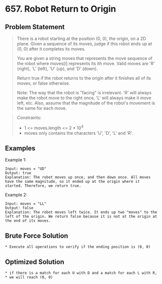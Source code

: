 # 657. Robot Return to Origin

## Problem Statement

> There is a robot starting at the position (0, 0), the origin, on a 2D plane. Given a sequence of its moves, judge if this robot ends up at (0, 0) after it completes its moves.
>
> You are given a string moves that represents the move sequence of the robot where moves[i] represents its ith move. Valid moves are 'R' (right), 'L' (left), 'U' (up), and 'D' (down).
>
> Return true if the robot returns to the origin after it finishes all of its moves, or false otherwise.
>
> Note: The way that the robot is "facing" is irrelevant. 'R' will always make the robot move to the right once, 'L' will always make it move left, etc. Also, assume that the magnitude of the robot's movement is the same for each move.

> Constraints:
>
> - 1 <= moves.length <= 2 \* 10<sup>4</sup>
> - moves only contains the characters 'U', 'D', 'L' and 'R'.

## Examples

Example 1:

```
Input: moves = "UD"
Output: true
Explanation: The robot moves up once, and then down once. All moves have the same magnitude, so it ended up at the origin where it started. Therefore, we return true.
```

Example 2:

```
Input: moves = "LL"
Output: false
Explanation: The robot moves left twice. It ends up two "moves" to the left of the origin. We return false because it is not at the origin at the end of its moves.
```

## Brute Force Solution

```
* Execute all operations to verify if the ending position is (0, 0)
```

## Optimized Solution

```
* if there is a match for each U with D and a match for each L with R,
* we will reach (0, 0)
```
